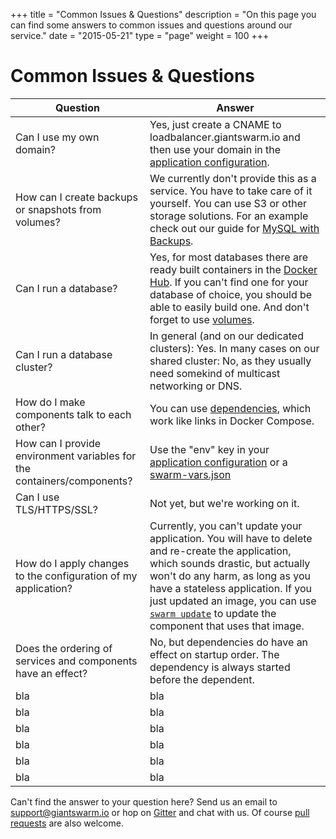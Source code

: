 +++
title = "Common Issues & Questions"
description = "On this page you can find some answers to common issues and questions around our service."
date = "2015-05-21"
type = "page"
weight = 100
+++

# Common Issues & Questions

Question | Answer
-------- | ------
Can I use my own domain? | Yes, just create a CNAME to loadbalancer.giantswarm.io and then use your domain in the [application configuration](http://docs.giantswarm.io/reference/swarm-json/#domains).
How can I create backups or snapshots from volumes? | We currently don't provide this as a service. You have to take care of it yourself. You can use S3 or other storage solutions. For an example check out our guide for [MySQL with Backups](http://docs.giantswarm.io/guides/mysql-backup/). 
Can I run a database? | Yes, for most databases there are ready built containers in the [Docker Hub](https://registry.hub.docker.com/). If you can't find one for your database of choice, you should be able to easily build one. And don't forget to use [volumes](http://docs.giantswarm.io/reference/swarm-json/#volumes).
Can I run a database cluster? | In general (and on our dedicated clusters): Yes. In many cases on our shared cluster: No, as they usually need somekind of multicast networking or DNS.
How do I make components talk to each other? | You can use [dependencies](http://docs.giantswarm.io/reference/swarm-json/#dependencies), which work like links in Docker Compose.
How can I provide environment variables for the containers/components? | Use the "env" key in your [application configuration](http://docs.giantswarm.io/reference/swarm-json/#env) or a [swarm-vars.json](http://docs.giantswarm.io/reference/cli/create/#passing-variables-in-a-file)
Can I use TLS/HTTPS/SSL? | Not yet, but we're working on it.
How do I apply changes to the configuration of my application? | Currently, you can't update your application. You will have to delete and re-create the application, which sounds drastic, but actually won't do any harm, as long as you have a stateless application. If you just updated an image, you can use [`swarm update`](http://docs.giantswarm.io/reference/cli/update/) to update the component that uses that image.
Does the ordering of services and components have an effect? | No, but dependencies do have an effect on startup order. The dependency is always started before the dependent.
bla | bla
bla | bla
bla | bla
bla | bla
bla | bla
bla | bla

Can't find the answer to your question here? Send us an email to [support@giantswarm.io](mailto:support@giantswarm.io) or hop on [Gitter](https://gitter.im/giantswarm/users) and chat with us. Of course [pull requests](https://github.com/giantswarm/docs-content) are also welcome.